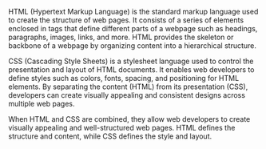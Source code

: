 HTML (Hypertext Markup Language) is the standard markup language used to create the structure of web pages. It consists of a series of elements enclosed in tags that define different parts of a webpage such as headings, paragraphs, images, links, and more. HTML provides the skeleton or backbone of a webpage by organizing content into a hierarchical structure.

CSS (Cascading Style Sheets) is a stylesheet language used to control the presentation and layout of HTML documents. It enables web developers to define styles such as colors, fonts, spacing, and positioning for HTML elements. By separating the content (HTML) from its presentation (CSS), developers can create visually appealing and consistent designs across multiple web pages.

When HTML and CSS are combined, they allow web developers to create visually appealing and well-structured web pages. HTML defines the structure and content, while CSS defines the style and layout.

